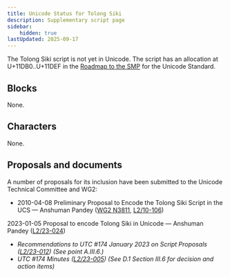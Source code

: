 ```yaml
---
title: Unicode Status for Tolong Siki
description: Supplementary script page
sidebar:
    hidden: true
lastUpdated: 2025-09-17
---
```


The Tolong Siki script is not yet in Unicode. The script has an allocation at U+11DB0..U+11DEF in the [Roadmap to the SMP](http://www.unicode.org/roadmaps/smp/) for the Unicode Standard.

## Blocks

None.

## Characters

None.

## Proposals and documents

A number of proposals for its inclusion have been submitted to the Unicode Technical Committee and WG2:
- 2010-04-08 Preliminary Proposal to Encode the Tolong Siki Script in the UCS — Anshuman Pandey ([WG2 N3811](https://www.unicode.org/wg2/docs/n3811.pdf), [L2/10-106](http://www.unicode.org/cgi-bin/GetMatchingDocs.pl?L2/10-106))

2023-01-05 Proposal to encode Tolong Siki in Unicode — Anshuman Pandey ([L2/23-024](http://www.unicode.org/cgi-bin/GetMatchingDocs.pl?L2/23-024))
- _Recommendations to UTC #174 January 2023 on Script Proposals ([L2/23-012](https://www.unicode.org/cgi-bin/GetMatchingDocs.pl?L2/23-012)) (See point A.III.6.)_
- _UTC #174 Minutes ([L2/23-005](http://www.unicode.org/L2/L2023/23005.htm)) (See D.1 Section III.6 for decision and action items)_
